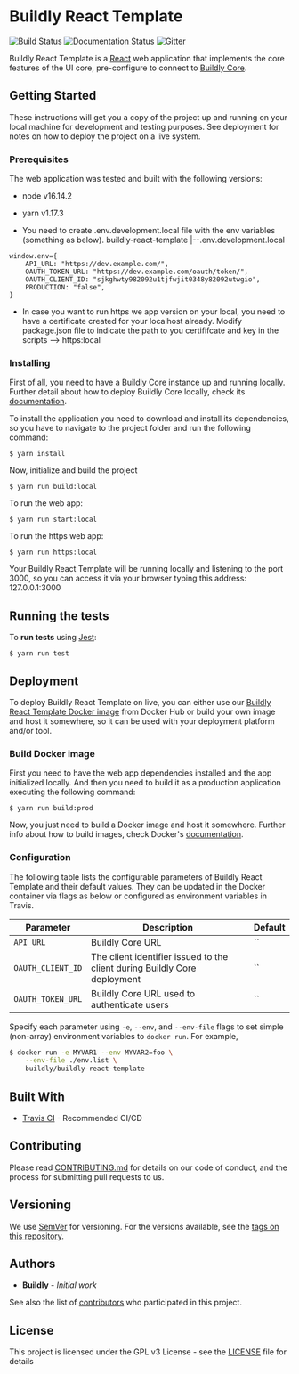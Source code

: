 # Buildly React Template
[![Build Status](https://travis-ci.org/buildlyio/buildly-react-template.svg?branch=master)](https://travis-ci.org/buildlyio/buildly-react-template) [![Documentation Status](https://readthedocs.org/projects/buildly-react-template/badge/?version=latest)](https://buildly-react-template.readthedocs.io/en/latest/?badge=latest) [![Gitter](https://badges.gitter.im/Buildlyio/community.svg)](https://gitter.im/Buildlyio/community?utm_source=badge&utm_medium=badge&utm_campaign=pr-badge)

Buildly React Template is a [React](https://reactjs.org/) web application that implements the core features of the UI core, pre-configure to connect to [Buildly Core](https://github.com/buildlyio/buildly-core).

## Getting Started

These instructions will get you a copy of the project up and running on your local machine for development and testing purposes. See deployment for notes on how to deploy the project on a live system.

### Prerequisites

The web application was tested and built with the following versions:

- node v16.14.2
- yarn v1.17.3

- You need to create .env.development.local file with the env variables (something as below).
buildly-react-template
|--.env.development.local

```
window.env={
    API_URL: "https://dev.example.com/",
    OAUTH_TOKEN_URL: "https://dev.example.com/oauth/token/",
    OAUTH_CLIENT_ID: "sjkghwty982092u1tjfwjit0348y82092utwgio",
    PRODUCTION: "false",
}
```

- In case you want to run https we app version on your local, you need to have a certificate created for your localhost already. Modify package.json file to indicate the path to you certififcate and key in the scripts --> https:local

### Installing

First of all, you need to have a Buildly Core instance up and running locally.
Further detail about how to deploy Buildly Core locally, check its [documentation](https://buildly-core.readthedocs.io/en/latest/).

To install the application you need to download and install its dependencies, so you have to navigate to the project folder and run the following command:

```
$ yarn install
```

Now, initialize and build the project

```
$ yarn run build:local
```

To run the web app:

```
$ yarn run start:local
```

To run the https web app:

```
$ yarn run https:local
```

Your Buildly React Template will be running locally and listening to the port 3000, so you can access it via your browser typing this address: 127.0.0.1:3000

## Running the tests

To **run tests** using [Jest](https://jestjs.io/):

```
$ yarn run test
```

## Deployment

To deploy Buildly React Template on live, you can either use our [Buildly React Template Docker image](https://hub.docker.com/r/buildly/buildly-react-template) from Docker Hub or build your own image and host it somewhere, so it can be used with your deployment platform and/or tool.

### Build Docker image

First you need to have the web app dependencies installed and the app initialized locally.
And then you need to build it as a production application executing the following command:

```
$ yarn run build:prod
```

Now, you just need to build a Docker image and host it somewhere. Further info about how to build images, check Docker's [documentation](https://docs.docker.com/).

### Configuration

The following table lists the configurable parameters of Buildly React Template and their default values.  They can be updated in the
Docker container via flags as below or configured as environment variables in Travis.

|             Parameter               |            Description             |                    Default                |
|-------------------------------------|------------------------------------|-------------------------------------------|
| `API_URL`                           | Buildly Core URL                   | ``      |
| `OAUTH_CLIENT_ID`                   | The client identifier issued to the client during Buildly Core deployment  | `` |
| `OAUTH_TOKEN_URL`                   | Buildly Core URL used to authenticate users | `` |

Specify each parameter using `-e`, `--env`, and `--env-file` flags to set simple (non-array) environment variables to `docker run`. For example,

```bash
$ docker run -e MYVAR1 --env MYVAR2=foo \
    --env-file ./env.list \
    buildly/buildly-react-template
```

## Built With

* [Travis CI](https://travis-ci.org/) - Recommended CI/CD

## Contributing

Please read [CONTRIBUTING.md](https://github.com/buildlyio/docs/blob/master/CONTRIBUTING.md) for details on our code of conduct, and the process for submitting pull requests to us.

## Versioning

We use [SemVer](http://semver.org/) for versioning. For the versions available, see the [tags on this repository](https://github.com/buildlyio/buildly-react-template/tags).

## Authors

* **Buildly** - *Initial work*

See also the list of [contributors](https://github.com/buildlyio/buildly-react-template/graphs/contributors) who participated in this project.

## License

This project is licensed under the GPL v3 License - see the [LICENSE](LICENSE) file for details
